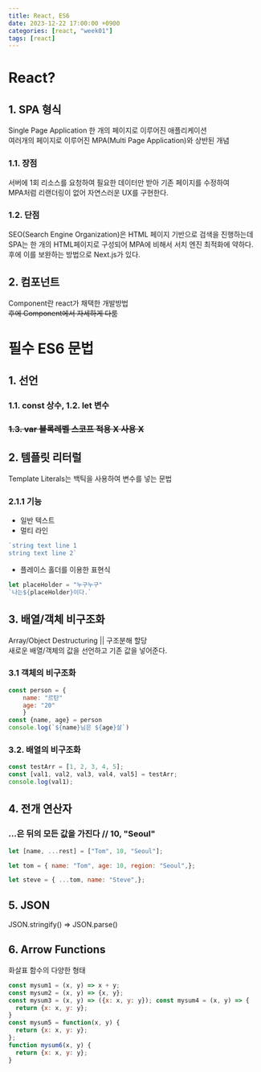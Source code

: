```yaml
---
title: React, ES6
date: 2023-12-22 17:00:00 +0900
categories: [react, "week01"]
tags: [react]
---
```


# React?

## 1. SPA 형식
Single Page Application 한 개의 페이지로 이루어진 애플리케이션   
여러개의 페이지로 이루어진 MPA(Multi Page Application)와 상반된 개념   

### 1.1. 장점
서버에 1회 리소스를 요청하여 필요한 데이터만 받아 기존 페이지를 수정하여   
MPA처럼 리랜더링이 없어 자연스러운 UX를 구현한다.   

### 1.2. 단점
SEO(Search Engine Organization)은 HTML 페이지 기반으로 검색을 진행하는데   
SPA는 한 개의 HTML페이지로 구성되어 MPA에 비해서 서치 엔진 최적화에 약하다.   
후에 이를 보완하는 방법으로 Next.js가 있다.    

## 2. 컴포넌트
Component란 react가 채택한 개발방법   
~~후에 Component에서 자세하게 다룸~~   


# 필수 ES6 문법

## 1. 선언
### 1.1. const 상수, 1.2. let 변수
### ~~1.3. var 블록레벨 스코프 적용 X 사용 X~~   

## 2. 템플릿 리터럴
Template Literals는 백틱을 사용하여 변수를 넣는 문법   

### 2.1.1 기능
- 일반 텍스트
- 멀티 라인
```javascript
`string text line 1
string text line 2`
```
- 플레이스 홀더를 이용한 표현식
```javascript
let placeHolder = "누구누구"
`나는${placeHolder}이다.`
```  

## 3. 배열/객체 비구조화
Array/Object Destructuring || 구조분해 할당   
새로운 배열/객체의 값을 선언하고 기존 값을 넣어준다.   

### 3.1 객체의 비구조화
```javascript
const person = {
    name: "르탄"
    age: "20"
    }
const {name, age} = person
console.log(`${name}님은 ${age}살`)
```   
### 3.2. 배열의 비구조화
```javascript
const testArr = [1, 2, 3, 4, 5];
const [val1, val2, val3, val4, val5] = testArr;
console.log(val1);
```

## 4. 전개 연산자
### ...은 뒤의 모든 값을 가진다 // 10, "Seoul"
```javascript
let [name, ...rest] = ["Tom", 10, "Seoul"];
```   

```javascript
let tom = { name: "Tom", age: 10, region: "Seoul",};

let steve = { ...tom, name: "Steve",};
```   

## 5. JSON
JSON.stringify() => JSON.parse()   

## 6. Arrow Functions
화살표 함수의 다양한 형태   
```javascript
const mysum1 = (x, y) => x + y;
const mysum2 = (x, y) => {x, y};
const mysum3 = (x, y) => ({x: x, y: y}); const mysum4 = (x, y) => {
  return {x: x, y: y};
}
const mysum5 = function(x, y) {
  return {x: x, y: y};
};
function mysum6(x, y) {
  return {x: x, y: y};
}
```
